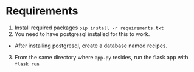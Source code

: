 # Requirements
1. Install required packages `pip install -r requirements.txt`
2. You need to have postgresql installed for this to work.
  - After installing postgresql, create a database named recipes.
3. From the same directory where `app.py` resides, run the flask app with `flask run`
